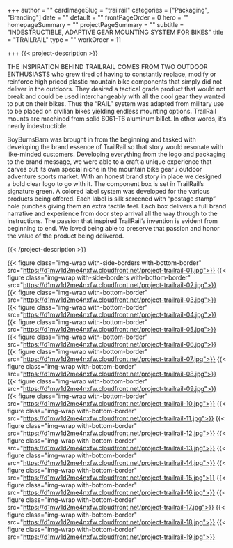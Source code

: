 +++
author = ""
cardImageSlug = "trailrail"
categories = ["Packaging", "Branding"]
date = ""
default = ""
frontPageOrder = 0
hero = ""
homepageSummary = ""
projectPageSummary = ""
subtitle = "INDESTRUCTIBLE, ADAPTIVE GEAR MOUNTING SYSTEM FOR BIKES"
title = "TRAILRAIL"
type = ""
workOrder = 11

+++
{{< project-description >}} <p>THE INSPIRATION BEHIND TRAILRAIL COMES FROM TWO OUTDOOR ENTHUSIASTS who grew tired of having to constantly replace, modify or reinforce high priced plastic mountain bike components that simply did not deliver in the outdoors. They desired a tactical grade product that would not break and could be used interchangeably with all the cool gear they wanted to put on their bikes. Thus the “RAIL” system was adapted from military use to be placed on civilian bikes yielding endless mounting options. TrailRail mounts are machined from solid 6061-T6 aluminum billet. In other words, it’s nearly indestructible.<p><p>BoyBurnsBarn was brought in from the beginning and tasked with developing the brand essence of TrailRail so that story would resonate with like-minded customers. Developing everything from the logo and packaging to the brand message, we were able to a craft a unique experience that carves out its own special niche in the mountain bike gear / outdoor adventure sports market. With an honest brand story in place we designed a bold clear logo to go with it. The component box is set in TrailRail’s signature green. A colored label system was developed for the various products being offered. Each label is silk screened with “postage stamp” hole punches giving them an extra tactile feel. Each box delivers a full brand narrative and experience from door step arrival all the way through to the instructions. The passion that inspired TrailRail’s invention is evident from beginning to end. We loved being able to preserve that passion and honor the value of the product being delivered.</p> {{< /project-description >}}

<div class="project-item">

{{< figure class="img-wrap with-side-borders with-bottom-border" src="https://d1mw1d2me4nxfw.cloudfront.net/project-trailrail-01.jpg">}}
{{< figure class="img-wrap with-side-borders with-bottom-border" src="https://d1mw1d2me4nxfw.cloudfront.net/project-trailrail-02.jpg">}}
{{< figure class="img-wrap with-bottom-border" src="https://d1mw1d2me4nxfw.cloudfront.net/project-trailrail-03.jpg">}}
{{< figure class="img-wrap with-bottom-border" src="https://d1mw1d2me4nxfw.cloudfront.net/project-trailrail-04.jpg">}}
{{< figure class="img-wrap with-bottom-border" src="https://d1mw1d2me4nxfw.cloudfront.net/project-trailrail-05.jpg">}}
{{< figure class="img-wrap with-bottom-border" src="https://d1mw1d2me4nxfw.cloudfront.net/project-trailrail-06.jpg">}}
{{< figure class="img-wrap with-bottom-border" src="https://d1mw1d2me4nxfw.cloudfront.net/project-trailrail-07.jpg">}}
{{< figure class="img-wrap with-bottom-border" src="https://d1mw1d2me4nxfw.cloudfront.net/project-trailrail-08.jpg">}}
{{< figure class="img-wrap with-bottom-border" src="https://d1mw1d2me4nxfw.cloudfront.net/project-trailrail-09.jpg">}}
{{< figure class="img-wrap with-bottom-border" src="https://d1mw1d2me4nxfw.cloudfront.net/project-trailrail-10.jpg">}}
{{< figure class="img-wrap with-bottom-border" src="https://d1mw1d2me4nxfw.cloudfront.net/project-trailrail-11.jpg">}}
{{< figure class="img-wrap with-bottom-border" src="https://d1mw1d2me4nxfw.cloudfront.net/project-trailrail-12.jpg">}}
{{< figure class="img-wrap with-bottom-border" src="https://d1mw1d2me4nxfw.cloudfront.net/project-trailrail-13.jpg">}}
{{< figure class="img-wrap with-bottom-border" src="https://d1mw1d2me4nxfw.cloudfront.net/project-trailrail-14.jpg">}}
{{< figure class="img-wrap with-bottom-border" src="https://d1mw1d2me4nxfw.cloudfront.net/project-trailrail-15.jpg">}}
{{< figure class="img-wrap with-bottom-border" src="https://d1mw1d2me4nxfw.cloudfront.net/project-trailrail-16.jpg">}}
{{< figure class="img-wrap with-bottom-border" src="https://d1mw1d2me4nxfw.cloudfront.net/project-trailrail-17.jpg">}}
{{< figure class="img-wrap with-bottom-border" src="https://d1mw1d2me4nxfw.cloudfront.net/project-trailrail-18.jpg">}}
{{< figure class="img-wrap with-bottom-border" src="https://d1mw1d2me4nxfw.cloudfront.net/project-trailrail-19.jpg">}}